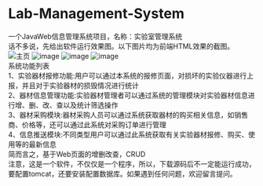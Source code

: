 # Lab-Management-System
一个JavaWeb信息管理系统项目，名称：实验室管理系统
<br>话不多说，先给出软件运行效果图。以下图片均为前端HTML效果的截图。<br>
![主页](https://user-images.githubusercontent.com/72424079/150635211-ac7122b7-a810-4395-b32b-4a86310df8e3.jpg)
![image](https://user-images.githubusercontent.com/72424079/150634811-72c3c5f2-a700-47ff-be22-77a896e35cda.png)
![image](https://user-images.githubusercontent.com/72424079/150634816-ec58cc74-5535-47fb-8d9d-03cb96332c76.png)
![image](https://user-images.githubusercontent.com/72424079/150634830-a5dc45b6-ecf0-49b1-bf5d-7c1b3fc657e8.png)
<br>系统功能列表<br>
1、实验器材报修功能:用户可以通过本系统的报修页面，对损坏的实验仪器进行上报，并且对于实验器材的损毁情况进行统计<br>
2、器材信息管理功能:实验器材管理者可以通过系统的管理模块对实验器材信息进行增、删、改、查以及统计筛选操作<br>
3、器材采购模块:器材采购人员可以通过系统获取器材的购买相关信息，如销售商、价格等，还可以通过此系统对采购订单进行管理<br>
4、信息推送模块:不同类型用户可以通过此系统获取有关实验器材报修、购买、使用等的最新信息<br>
简而言之，基于Web页面的增删改查，CRUD
<br>注意，这是一个软件，不仅仅是一个程序，所以，下载源码后不一定能运行成功，要配置tomcat，还要安装配置数据库。如果遇到任何问题，欢迎留言提问。
